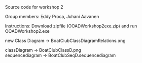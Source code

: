 
Source code for workshop 2

Group members: Eddy Proca, Juhani Aavanen

Instructions: Download zipfile (OOADWorkshop2exe.zip) and run OOADWorkshop2.exe

new Class Diagram -> BoatClubClassDiagramRelations.png

classDiagram -> BoatClubClassD.png	
sequencediagram -> BoatClubSeqD.sequencediagram

